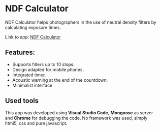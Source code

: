 # NDF Calculator
NDF Calculator helps photographers in the use of neutral density filters by calculating exposure times.

Link to app: [NDF Calculator](https://jjcapellan.github.io/ndfcalculator/)

## Features:
- Supports filters up to 10 stops.
- Design adapted for mobile phones.
- Integrated timer.
- Acoustic warning at the end of the countdown.
- Minimalist interface

## Used tools
This app was developed using **Visual Studio Code**, **Mongoose** as server and **Chrome** for debugging the code.
No framework was used, simply html5, css and pure javascript.
